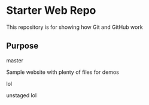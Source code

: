 # Starter Web Repo

This repository is for showing how Git and GitHub work

## Purpose

master

Sample website with plenty of files for demos


lol


unstaged lol
